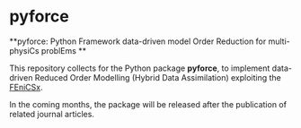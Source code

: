 # pyforce

**pyforce: Python Framework data-driven model Order Reduction for multi-physiCs problEms **

This repository collects for the Python package **pyforce**, to implement data-driven Reduced Order Modelling (Hybrid Data Assimilation) exploiting the [FEniCSx](https://fenicsproject.org/).

In the coming months, the package will be released after the publication of related journal articles.

